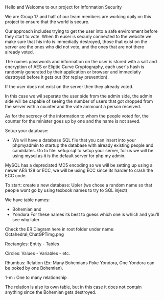 Hello and Welcome to our project for Information Security

We are Group 17 and half of our team members are working daily on this project to ensure that the world is secure.

Our approach includes trying to get the user into a safe environment before they start to vote. When th euser is securly connected to the website we make sure that his info is immediatly destroyed, those that exist on the server are the ones who did not vote, and the ones that are not there already voted.

The names passwords and information on the user is stored with a salt and encryption of AES or Eliptic Curve Cryptography, each user's hash is randomly generated by their application or browser and immediatly destroyed before it gets out (for replay prevention). 

If the user does not exist on the server then they already voted.

In this case we wil seperate the user side from the admin side, the admin side will be capable of seeing the number of users that got dropped from the server with a counter and the vote ammount a person received.

As for the secrecy of the information to whom the people voted for, the counter for the minister goes up by one and the name is not saved.


Setup your database:
- We will have a database SQL file that you can insert into your phpmyadmin to startup the database with already existing people and candidates.
Go to file: setup.sql to setup your server, for us we will be using mysql as it is the default server for php my admin.

MySQL has a depreciated MD5 encoding so we will be setting up using a newer AES 128 or ECC, we will be using ECC since its harder to crash the ECC code.


To start:
create a new database: Upler  (we chose a random name so that people wont go by using texbook names to try to SQL inject)


We have table names: 
- Bohemian
and
- Yondora
For these names its best to guess which one is which and you'll see why later

Check the ER Diagram here in root folder under name: Octahedral_ChatGPTimg.png


Rectangles: Entity - Tables

Circles: Values - Variables - etc.

Rhumbus: Relation (Ex: Many Bohemians Poke Yondora, One Yondora can be poked by one Bohemian).

1-m : One to many relationship

The relation is also its own table, but in this case it does not contain anything since the Bohemian gets destroyed.

